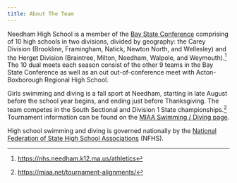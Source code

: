 ```yaml
---
title: About The Team
---
```


Needham High School is a member of the [Bay State Conference](https://en.wikipedia.org/wiki/Bay_State_Conference) comprising of 10 high schools in two divisions, divided by geography: the Carey Division (Brookline, Framingham, Natick, Newton North, and Wellesley) and the Herget Division (Braintree, Milton, Needham, Walpole, and Weymouth).[^1]
The 10 dual meets each season consist of the other 9 teams in the Bay State Conference as well as an out out-of-conference meet with Acton-Boxborough Regional High School.

Girls swimming and diving is a fall sport at Needham, starting in late August before the school year begins, and ending just before Thanksgiving.
The team competes in the South Sectional and Division 1 State championships.[^2]
Tournament information can be found on the [MIAA Swimming / Diving page](https://miaa.net/swim-dive-page/).

High school swimming and diving is governed nationally by the [National Federation of State High School Associations](https://www.nfhs.org/activities-sports/swimming-diving/) (NFHS).

[^1]: <https://nhs.needham.k12.ma.us/athletics>
[^2]: <https://miaa.net/tournament-alignments/>
